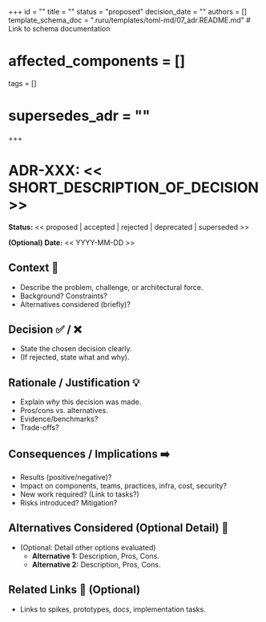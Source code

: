 +++
id = ""
title = ""
status = "proposed"
decision_date = ""
authors = []
template_schema_doc = ".ruru/templates/toml-md/07_adr.README.md" # Link to schema documentation
# affected_components = []
tags = []
# supersedes_adr = ""
+++

# ADR-XXX: << SHORT_DESCRIPTION_OF_DECISION >>

**Status:** << proposed | accepted | rejected | deprecated | superseded >>

**(Optional) Date:** << YYYY-MM-DD >>

## Context 🤔

*   Describe the problem, challenge, or architectural force.
*   Background? Constraints?
*   Alternatives considered (briefly)?

## Decision ✅ / ❌

*   State the chosen decision clearly.
*   (If rejected, state what and why).

## Rationale / Justification 💡

*   Explain *why* this decision was made.
*   Pros/cons vs. alternatives.
*   Evidence/benchmarks?
*   Trade-offs?

## Consequences / Implications ➡️

*   Results (positive/negative)?
*   Impact on components, teams, practices, infra, cost, security?
*   New work required? (Link to tasks?)
*   Risks introduced? Mitigation?

## Alternatives Considered (Optional Detail) 📝

*   (Optional: Detail other options evaluated)
    *   **Alternative 1:** Description, Pros, Cons.
    *   **Alternative 2:** Description, Pros, Cons.

## Related Links 🔗 (Optional)

*   Links to spikes, prototypes, docs, implementation tasks.
